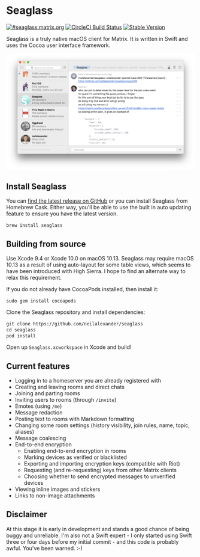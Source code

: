 # Seaglass

[![#seaglass:matrix.org](https://img.shields.io/matrix/seaglass:matrix.org.svg?label=%23seaglass:matrix.org)](https://matrix.to/#/#seaglass:matrix.org)
[![CircleCI Build Status](https://circleci.com/gh/neilalexander/seaglass.svg?style=shield)](https://circleci.com/gh/neilalexander/seaglass)
[![Stable Version](https://img.shields.io/badge/download-stable-green.svg)](https://github.com/neilalexander/seaglass/releases/latest)

Seaglass is a truly native macOS client for Matrix. It is written in Swift and
uses the Cocoa user interface framework.

![Screenshot of Seaglass](image.png)

## Install Seaglass

You can [find the latest release on GitHub](https://github.com/neilalexander/seaglass/releases)
or you can install Seaglass from Homebrew Cask. Either way, you'll be able to use the built
in auto updating feature to ensure you have the latest version.

```
brew install seaglass
```

## Building from source

Use Xcode 9.4 or Xcode 10.0 on macOS 10.13. Seaglass may require macOS 10.13 as a
result of using auto-layout for some table views, which seems to have been introduced
with High Sierra. I hope to find an alternate way to relax this requirement.

If you do not already have CocoaPods installed, then install it:
```
sudo gem install cocoapods
```

Clone the Seaglass repository and install dependencies:
```
git clone https://github.com/neilalexander/seaglass
cd seaglass
pod install
```
Open up `Seaglass.xcworkspace` in Xcode and build!

## Current features

- Logging in to a homeserver you are already registered with
- Creating and leaving rooms and direct chats
- Joining and parting rooms
- Inviting users to rooms (through `/invite`)
- Emotes (using `/me`)
- Message redaction
- Posting text to rooms with Markdown formatting
- Changing some room settings (history visibility, join rules, name, topic, aliases)
- Message coalescing
- End-to-end encryption
  - Enabling end-to-end encryption in rooms
  - Marking devices as verified or blacklisted
  - Exporting and importing encryption keys (compatible with Riot)
  - Requesting (and re-requesting) keys from other Matrix clients
  - Choosing whether to send encrypted messages to unverified devices
- Viewing inline images and stickers
- Links to non-image attachments

## Disclaimer

At this stage it is early in development and stands a good chance of being buggy
and unreliable. I'm also not a Swift expert - I only started using Swift three
or four days before my initial commit - and this code is probably awful. You've
been warned. :-)

